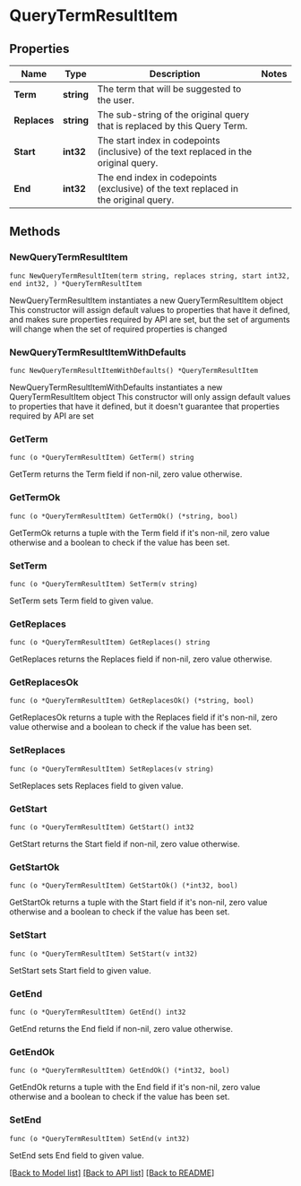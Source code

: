 # QueryTermResultItem

## Properties

Name | Type | Description | Notes
------------ | ------------- | ------------- | -------------
**Term** | **string** | The term that will be suggested to the user. | 
**Replaces** | **string** | The sub-string of the original query that is replaced by this Query Term. | 
**Start** | **int32** | The start index in codepoints (inclusive) of the text replaced in the original query. | 
**End** | **int32** | The end index in codepoints (exclusive) of the text replaced in the original query. | 

## Methods

### NewQueryTermResultItem

`func NewQueryTermResultItem(term string, replaces string, start int32, end int32, ) *QueryTermResultItem`

NewQueryTermResultItem instantiates a new QueryTermResultItem object
This constructor will assign default values to properties that have it defined,
and makes sure properties required by API are set, but the set of arguments
will change when the set of required properties is changed

### NewQueryTermResultItemWithDefaults

`func NewQueryTermResultItemWithDefaults() *QueryTermResultItem`

NewQueryTermResultItemWithDefaults instantiates a new QueryTermResultItem object
This constructor will only assign default values to properties that have it defined,
but it doesn't guarantee that properties required by API are set

### GetTerm

`func (o *QueryTermResultItem) GetTerm() string`

GetTerm returns the Term field if non-nil, zero value otherwise.

### GetTermOk

`func (o *QueryTermResultItem) GetTermOk() (*string, bool)`

GetTermOk returns a tuple with the Term field if it's non-nil, zero value otherwise
and a boolean to check if the value has been set.

### SetTerm

`func (o *QueryTermResultItem) SetTerm(v string)`

SetTerm sets Term field to given value.


### GetReplaces

`func (o *QueryTermResultItem) GetReplaces() string`

GetReplaces returns the Replaces field if non-nil, zero value otherwise.

### GetReplacesOk

`func (o *QueryTermResultItem) GetReplacesOk() (*string, bool)`

GetReplacesOk returns a tuple with the Replaces field if it's non-nil, zero value otherwise
and a boolean to check if the value has been set.

### SetReplaces

`func (o *QueryTermResultItem) SetReplaces(v string)`

SetReplaces sets Replaces field to given value.


### GetStart

`func (o *QueryTermResultItem) GetStart() int32`

GetStart returns the Start field if non-nil, zero value otherwise.

### GetStartOk

`func (o *QueryTermResultItem) GetStartOk() (*int32, bool)`

GetStartOk returns a tuple with the Start field if it's non-nil, zero value otherwise
and a boolean to check if the value has been set.

### SetStart

`func (o *QueryTermResultItem) SetStart(v int32)`

SetStart sets Start field to given value.


### GetEnd

`func (o *QueryTermResultItem) GetEnd() int32`

GetEnd returns the End field if non-nil, zero value otherwise.

### GetEndOk

`func (o *QueryTermResultItem) GetEndOk() (*int32, bool)`

GetEndOk returns a tuple with the End field if it's non-nil, zero value otherwise
and a boolean to check if the value has been set.

### SetEnd

`func (o *QueryTermResultItem) SetEnd(v int32)`

SetEnd sets End field to given value.



[[Back to Model list]](../README.md#documentation-for-models) [[Back to API list]](../README.md#documentation-for-api-endpoints) [[Back to README]](../README.md)


